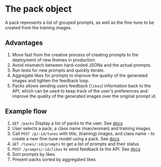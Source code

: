 # The pack object
A pack represents a list of grouped prompts, as well as the fine-tune to be created from the training images. 

## Advantages
1. Move fast from the creative process of creating prompts to the deployment of new themes in production.
2. Avoid mismatch between hard-coded JSONs and the actual prompts.
3. Run tests for new prompts and quickly iterate.
4. Aggregate likes for prompts to improve the quality of the generated images and tighten the feedback loop. 
5. Packs allows sending users feedback (`likes`) information back to the API, which can be used to keep track of the user's preferences and improve the quality of the generated images over the original prompt id.

## Example flow
1. `GET /packs` Display a list of packs to the user. See [docs](/docs/api/pack/list/)
2. User selects a pack, a class name (man/woman) and training images
3. Call `POST /p/:id/tunes` with title, (training) images, and class name -  to create a new fine-tune model using a pack. See [docs](/docs/api/pack/tunes/create/)
4. `GET /tunes/:id/prompts` to get a list of prompts and their status
5. `POST /prompts/:id/likes` to send feedback to the API. See [docs](/docs/api/like/create/)
6. Sort prompts by likes
7. Present packs sorted by aggregated likes
